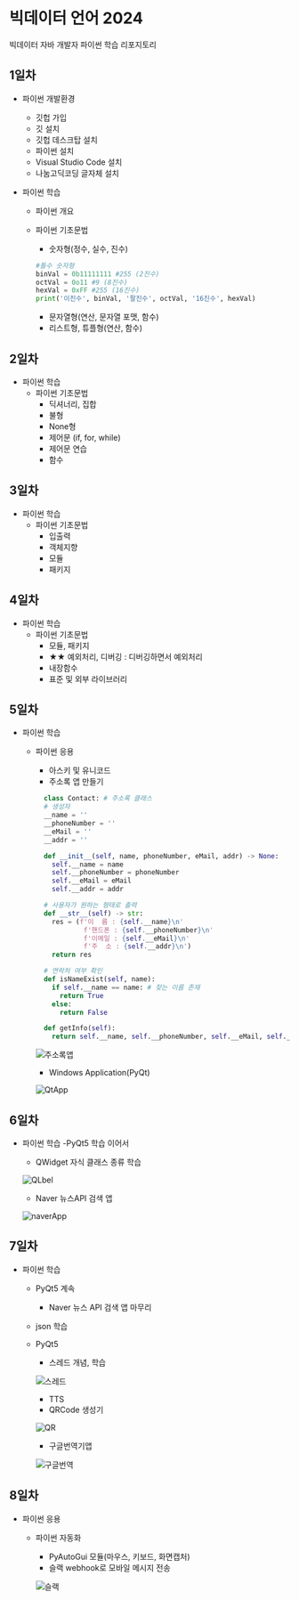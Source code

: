 # 빅데이터 언어 2024

빅데이터 자바 개발자 파이썬 학습 리포지토리

## 1일차

- 파이썬 개발환경

  - 깃헙 가입
  - 깃 설치
  - 깃헙 데스크탑 설치
  - 파이썬 설치
  - Visual Studio Code 설치
  - 나눔고딕코딩 글자체 설치

- 파이썬 학습

  - 파이썬 개요
  - 파이썬 기초문법

    - 숫자형(정수, 실수, 진수)

    ```python
    #틀수 숫자형
    binVal = 0b11111111 #255 (2진수)
    octVal = 0o11 #9 (8진수)
    hexVal = 0xFF #255 (16진수)
    print('이진수', binVal, '팔진수', octVal, '16진수', hexVal)
    ```

    - 문자열형(연산, 문자열 포맷, 함수)
    - 리스트형, 튜플형(연산, 함수)

## 2일차

- 파이썬 학습
  - 파이썬 기초문법
    - 딕셔너리, 집합
    - 불형
    - None형
    - 제어문 (if, for, while)
    - 제어문 연습
    - 함수

## 3일차

- 파이썬 학습
  - 파이썬 기초문법
    - 입출력
    - 객체지향
    - 모듈
    - 패키지

## 4일차

- 파이썬 학습
  - 파이썬 기초문법
    - 모듈, 패키지
    - ★★ 예외처리, 디버깅 : 디버깅하면서 예외처리
    - 내장함수
    - 표준 및 외부 라이브러리

## 5일차

- 파이썬 학습

  - 파이썬 응용

    - 아스키 및 유니코드
    - 주소록 앱 만들기

    ```python
      class Contact: # 주소록 클래스
      # 생성자
      __name = ''
      __phoneNumber = ''
      __eMail = ''
      __addr = ''

      def __init__(self, name, phoneNumber, eMail, addr) -> None:
        self.__name = name
        self.__phoneNumber = phoneNumber
        self.__eMail = eMail
        self.__addr = addr

      # 사용자가 원하는 형태로 출력
      def __str__(self) -> str:
        res = (f'이  름 : {self.__name}\n'
                f'핸드폰 : {self.__phoneNumber}\n'
                f'이메일 : {self.__eMail}\n'
                f'주  소 : {self.__addr}\n')
        return res

      # 연락처 여부 확인
      def isNameExist(self, name):
        if self.__name == name: # 찾는 이름 존재
          return True
        else:
          return False

      def getInfo(self):
        return self.__name, self.__phoneNumber, self.__eMail, self.__addr
    ```

    ![주소록앱](https://raw.githubusercontent.com/devuoon/java-bigdata-2024/main/images/bigdata01.gif)

    - Windows Application(PyQt)

    ![QtApp](https://raw.githubusercontent.com/devuoon/java-bigdata-2024/main/images/bigdata02.png)

## 6일차

- 파이썬 학습
  -PyQt5 학습 이어서

  - QWidget 자식 클래스 종류 학습

  ![QLbel](https://raw.githubusercontent.com/devuoon/java-bigdata-2024/main/images/bigdata03.png)

  - Naver 뉴스API 검색 앱

  ![naverApp](https://raw.githubusercontent.com/devuoon/java-bigdata-2024/main/images/bigdata04.png)

## 7일차

- 파이썬 학습

  - PyQt5 계속
    - Naver 뉴스 API 검색 앱 마무리
  - json 학습
  - PyQt5

    - 스레드 개념, 학습

    ![스레드](https://raw.githubusercontent.com/devuoon/java-bigdata-2024/main/images/bigdata05.png)

    - TTS
    - QRCode 생성기

    ![QR](https://raw.githubusercontent.com/devuoon/java-bigdata-2024/main/images/bigdata06.png)

    - 구글번역기앱

    ![구글번역](https://raw.githubusercontent.com/devuoon/java-bigdata-2024/main/images/bigdata07.png)

## 8일차

- 파이썬 응용

  - 파이썬 자동화

    - PyAutoGui 모듈(마우스, 키보드, 화면캡처)
    - 슬랙 webhook로 모바일 메시지 전송

    ![슬랙](https://raw.githubusercontent.com/devuoon/java-bigdata-2024/main/images/bigdata08.jpg)
